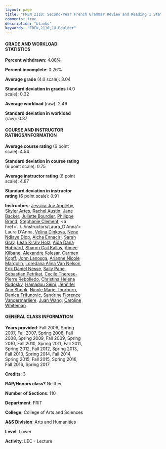 ```yaml
---
layout: page
title: "FREN 2110: Second-Year French Grammar Review and Reading 1 Statistics"
comments: true
description: "blanks"
keywords: "FREN,2110,CU,Boulder"
---
```

<head>
<script src="https://ajax.googleapis.com/ajax/libs/jquery/2.1.3/jquery.min.js"></script>
<script src="https://dl.dropboxusercontent.com/s/pc42nxpaw1ea4o9/highcharts.js?dl=0"></script>
<!-- <script src="../assets/js/highcharts.js"></script> -->
<style type="text/css">@font-face {
	font-family: "Bebas Neue";
	src: url(https://www.filehosting.org/file/details/544349/BebasNeue Regular.otf) format("opentype");
	}
	h1.Bebas { 
		font-family: "Bebas Neue", Verdana, Tahoma;
	}
</style>
</head>
<body>
	<div id="container" style="float: right; width: 45%; height: 88%; margin-left: 2.5%; margin-right: 2.5%;"></div>
	<script language="JavaScript">
		$(document).ready(function() {
		var chart = {type: 'column'};
		var title = {text: 'Grade Distribution'};
		var xAxis = {categories: ['A','B','C','D','F'],crosshair: true};
		var yAxis = {min: 0,title: {text: 'Percentage'}};
		var tooltip = {headerFormat: '<center><b><span style="font-size:20px">{point.key}</span></b></center>',
		               pointFormat: '<td style="padding:0"><b>{point.y:.1f}%</b></td>',
		               footerFormat: '</table>',shared: true,useHTML: true};
		var plotOptions = {column: {pointPadding: 0.0,borderWidth: 0}};  
		var credits = {enabled: false};var series= [{name: 'Percent',data: [36.53,42.47,15.4,2.97,2.64,]}];
		var json = {};
		json.chart = chart;
		json.title = title;
		json.tooltip = tooltip;
		json.xAxis = xAxis;
		json.yAxis = yAxis;  
		json.series = series;
		json.plotOptions = plotOptions;  
		json.credits = credits;
		$('#container').highcharts(json);
	});
	</script>
</body>
			   
#### GRADE AND WORKLOAD STATISTICS

**Percent withdrawn**: 4.08%

**Percent incomplete**: 0.26%

**Average grade** (4.0 scale): 3.04

**Standard deviation in grades** (4.0 scale): 0.32

**Average workload** (raw): 2.49

**Standard deviation in workload** (raw): 0.37

#### COURSE AND INSTRUCTOR RATINGS/INFORMATION

**Average course rating** (6 point scale): 4.54

**Standard deviation in course rating** (6 point scale): 0.75

**Average instructor rating** (6 point scale): 4.87

**Standard deviation in instructor rating** (6 point scale): 0.91

**Instructors**: <a href='../../instructors/Jessica_Joy_Appleby'>Jessica Joy Appleby</a>, <a href='../../instructors/Skyler_Artes'>Skyler Artes</a>, <a href='../../instructors/Rachel_Austin'>Rachel Austin</a>, <a href='../../instructors/Jane_Backer'>Jane Backer</a>, <a href='../../instructors/Juliette_Bourdier'>Juliette Bourdier</a>, <a href='../../instructors/Philippe_Brand'>Philippe Brand</a>, <a href='../../instructors/Stephanie_Clement'>Stephanie Clement</a>, <a href='../../instructors/Laura_D'Anna'>Laura D'Anna</a>, <a href='../../instructors/Velina_Dinkova'>Velina Dinkova</a>, <a href='../../instructors/Nene_Ndiaye_Diop'>Nene Ndiaye Diop</a>, <a href='../../instructors/Aicha_Ennaciri'>Aicha Ennaciri</a>, <a href='../../instructors/Sarah_Gray'>Sarah Gray</a>, <a href='../../instructors/Leah_Kiraly_Holz'>Leah Kiraly Holz</a>, <a href='../../instructors/Aida_Dana_Hubbard'>Aida Dana Hubbard</a>, <a href='../../instructors/Sharon_Gail_Kallas'>Sharon Gail Kallas</a>, <a href='../../instructors/Aimee_Kilbane'>Aimee Kilbane</a>, <a href='../../instructors/Alexandre_Kolesar'>Alexandre Kolesar</a>, <a href='../../instructors/Carmen_Kopff'>Carmen Kopff</a>, <a href='../../instructors/John_Lanosga'>John Lanosga</a>, <a href='../../instructors/Arianne_Nicole_Margolin'>Arianne Nicole Margolin</a>, <a href='../../instructors/Loredana_Alina_Van_Nelson'>Loredana Alina Van Nelson</a>, <a href='../../instructors/Erik_Daniel_Nesse'>Erik Daniel Nesse</a>, <a href='../../instructors/Sally_Pane'>Sally Pane</a>, <a href='../../instructors/Sebastian_Petrikat'>Sebastian Petrikat</a>, <a href='../../instructors/Cecile_Therese-Pierre_Rebolledo'>Cecile Therese-Pierre Rebolledo</a>, <a href='../../instructors/Christina_Helena_Rudosky'>Christina Helena Rudosky</a>, <a href='../../instructors/Hamadou_Seini'>Hamadou Seini</a>, <a href='../../instructors/Jennifer_Ann_Shonk'>Jennifer Ann Shonk</a>, <a href='../../instructors/Nicole_Marie_Thorburn'>Nicole Marie Thorburn</a>, <a href='../../instructors/Danica_Trifunovic'>Danica Trifunovic</a>, <a href='../../instructors/Sandrine_Florence_Vandermarliere'>Sandrine Florence Vandermarliere</a>, <a href='../../instructors/Juan_Wang'>Juan Wang</a>, <a href='../../instructors/Caroline_Whiteman'>Caroline Whiteman</a>

#### GENERAL CLASS INFORMATION

**Years provided**: Fall 2006, Spring 2007, Fall 2007, Spring 2008, Fall 2008, Spring 2009, Fall 2009, Spring 2010, Fall 2010, Spring 2011, Fall 2011, Spring 2012, Fall 2012, Spring 2013, Fall 2013, Spring 2014, Fall 2014, Spring 2015, Fall 2015, Spring 2016, Fall 2016, Spring 2017

**Credits**: 3

**RAP/Honors class?** Neither

**Number of Sections**: 110

**Department**: FRIT

**College**: College of Arts and Sciences

**A&S Division**: Arts and Humanities

**Level**: Lower

**Activity**: LEC - Lecture
